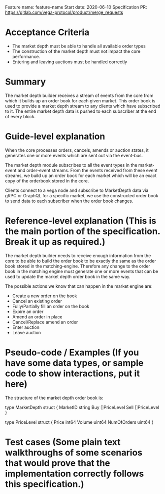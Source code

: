 Feature name: feature-name
Start date: 2020-06-10
Specification PR: https://gitlab.com/vega-protocol/product/merge_requests

# Acceptance Criteria
- The market depth must be able to handle all available order types
- The construction of the market depth must not impact the core performance.
- Entering and leaving auctions must be handled correctly


# Summary
The market depth builder receives a stream of events from the core from which it builds up an order book for each given market. This order book is used to provide a market depth stream to any clients which have subscribed to it. The entire market depth data is pushed to each subscriber at the end of every block.

# Guide-level explanation
When the core processes orders, cancels, amends or auction states, it generates one or more events which are sent out via the event-bus. 

The market depth module subscribes to all the event types in the market-event and order-event streams. From the events received from these event streams, we build up an order book for each market which will be an exact copy of the orderbook stored in the core. 

Clients connect to a vega node and subscribe to MarketDepth data via gRPC or GraphQL for a specific market, we use the constructed order book to send data to each subscriber when the order book changes.


# Reference-level explanation (This is the main portion of the specification. Break it up as required.)

The market depth builder needs to receive enough information from the core to be able to build the order book to be exactly the same as the order book stored in the matching-engine. Therefore any change to the order book in the matching engine must generate one or more events that can be used to update the market depth order book in the same way.

The possible actions we know that can happen in the market engine are:

- Create a new order on the book
- Cancel an existing order
- Fully/Partially fill an order on the book
- Expire an order
- Amend an order in place
- Cancel/Replace amend an order
- Enter auction
- Leave auction

# Pseudo-code / Examples (If you have some data types, or sample code to show interactions, put it here)

The structure of the market depth order book is:

type MarketDepth struct {
	MarketID string
	Buy  	 []PriceLevel
	Sell 	 []PriceLevel
}

type PriceLevel struct {
	Price 		int64
	Volume 		uint64
	NumOfOrders uint64
}


# Test cases (Some plain text walkthroughs of some scenarios that would prove that the implementation correctly follows this specification.)